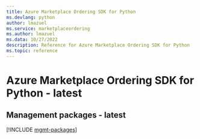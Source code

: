 ```yaml
---
title: Azure Marketplace Ordering SDK for Python
ms.devlang: python
author: lmazuel
ms.service: marketplaceordering
ms.author: lmazuel
ms.data: 10/27/2022
description: Reference for Azure Marketplace Ordering SDK for Python
ms.topic: reference
---
```

# Azure Marketplace Ordering SDK for Python - latest

## Management packages - latest
[!INCLUDE [mgmt-packages](marketplace-ordering-mgmt-index.md)]
